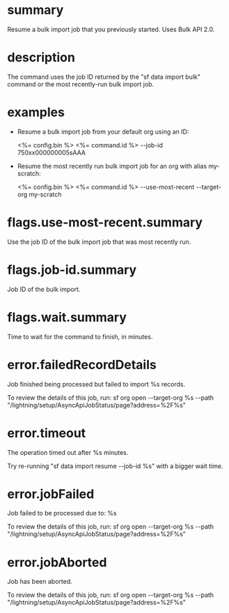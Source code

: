 # summary

Resume a bulk import job that you previously started. Uses Bulk API 2.0.

# description

The command uses the job ID returned by the "sf data import bulk" command or the most recently-run bulk import job.

# examples

- Resume a bulk import job from your default org using an ID:

  <%= config.bin %> <%= command.id %> --job-id 750xx000000005sAAA

- Resume the most recently run bulk import job for an org with alias my-scratch:

  <%= config.bin %> <%= command.id %> --use-most-recent --target-org my-scratch

# flags.use-most-recent.summary

Use the job ID of the bulk import job that was most recently run.

# flags.job-id.summary

Job ID of the bulk import.

# flags.wait.summary

Time to wait for the command to finish, in minutes.

# error.failedRecordDetails

Job finished being processed but failed to import %s records.

To review the details of this job, run:
sf org open --target-org %s --path "/lightning/setup/AsyncApiJobStatus/page?address=%2F%s"

# error.timeout

The operation timed out after %s minutes.

Try re-running "sf data import resume --job-id %s" with a bigger wait time.

# error.jobFailed

Job failed to be processed due to:
%s

To review the details of this job, run:
sf org open --target-org %s --path "/lightning/setup/AsyncApiJobStatus/page?address=%2F%s"

# error.jobAborted

Job has been aborted.

To review the details of this job, run:
sf org open --target-org %s --path "/lightning/setup/AsyncApiJobStatus/page?address=%2F%s"
